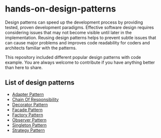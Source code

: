 # hands-on-design-patterns
Design patterns can speed up the development process by providing tested, proven development paradigms. Effective software design requires considering issues that may not become visible until later in the implementation. Reusing design patterns helps to prevent subtle issues that can cause major problems and improves code readability for coders and architects familiar with the patterns.

This repository included different popular design patterns with code example.
You are always welcome to contribute if you have anything better than here to share.


## List of design patterns
* [Adapter Pattern](../../tree/master/adapter-pattern)
* [Chain Of Responsibility](../../tree/master/chain-of-responsibility)
* [Decorator Pattern](../../tree/master/decorator-pattern)
* [Facade Pattern](../../tree/master/facade-pattern)
* [Factory Pattern](../../tree/master/factory-pattern)
* [Observer Pattern](../../tree/master/observer-pattern)
* [Singleton Pattern](../../tree/master/singleton-pattern)
* [Strategy Pattern](../../tree/master/strategy-pattern)
